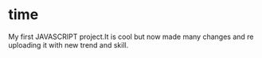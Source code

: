 # time
My first JAVASCRIPT project.It is cool but now made many changes and re uploading it with new trend and skill.
